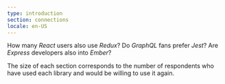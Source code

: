 ```yaml
---
type: introduction
section: connections
locale: en-US
---
```

How many *React* users also use *Redux*? Do *GraphQL* fans prefer *Jest*? 
Are *Express* developers also into *Ember*?

The size of each section corresponds to the number of respondents who have used each library
and would be willing to use it again.

